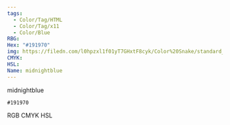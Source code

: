 ```yaml
---
tags:
  - Color/Tag/HTML
  - Color/Tag/x11
  - Color/Blue
RBG: 
Hex: "#191970"
img: https://filedn.com/l0hpzxl1f01yT7GHxtF8cyk/Color%20Snake/standard_csv_to_svg/%23/#191970.svg
CMYK: 
HSL: 
Name: midnightblue
---
```

midnightblue
```palette
#191970
```
RGB
CMYK
HSL